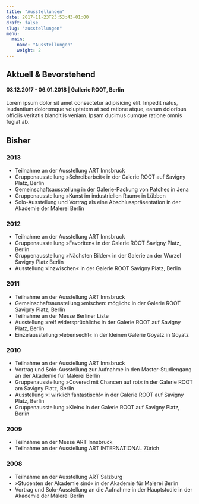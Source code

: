 ```yaml
---
title: "Ausstellungen"
date: 2017-11-23T23:53:43+01:00
draft: false
slug: "ausstellungen"
menu:
  main:
    name: "Ausstellungen"
    weight: 2
---
```


## Aktuell & Bevorstehend

#### 03.12.2017 - 06.01.2018 | Gallerie ROOT, Berlin

Lorem ipsum dolor sit amet consectetur adipisicing elit. Impedit natus, laudantium doloremque voluptatem at sed ratione atque, earum doloribus officiis veritatis blanditiis veniam. Ipsam ducimus cumque ratione omnis fugiat ab.

## Bisher

### 2013

- Teilnahme an der Ausstellung ART Innsbruck
- Gruppenausstellung »Schreibarbeit« in der Galerie ROOT auf Savigny Platz, Berlin
- Gemeinschaftsausstellung in der Galerie-Packung von Patches in Jena
- Gruppenausstellung »Kunst im industriellen Raum« in Lübben
- Solo-Ausstellung und Vortrag als eine Abschlusspräsentation in der Akademie der Malerei Berlin

### 2012

- Teilnahme an der Ausstellung ART Innsbruck
- Gruppenausstellung »Favoriten« in der Galerie ROOT Savigny Platz, Berlin
- Gruppenausstellung »Nächsten Bilder« in der Galerie an der Wurzel Savigny Platz Berlin
- Ausstellung »Inzwischen« in der Galerie ROOT Savigny Platz, Berlin

### 2011

- Teilnahme an der Ausstellung ART Innsbruck
- Gemeinschaftsausstellung »mischen: möglich« in der Galerie ROOT Savigny Platz, Berlin
- Teilnahme an der Messe Berliner Liste
- Ausstellung »reif widersprüchlich« in der Galerie ROOT auf Savigny Platz, Berlin
- Einzelausstellung »lebensecht« in der kleinen Galerie Goyatz in Goyatz

### 2010

- Teilnahme an der Ausstellung ART Innsbruck
- Vortrag und Solo-Ausstellung zur Aufnahme in den Master-Studiengang an der Akademie für Malerei Berlin
- Gruppenausstellung »Covered mit Chancen auf rot« in der Galerie ROOT am Savigny Platz, Berlin
- Ausstellung »! wirklich fantastisch!« in der Galerie ROOT auf Savigny Platz, Berlin
- Gruppenausstellung »Klein« in der Galerie ROOT auf Savigny Platz, Berlin

### 2009

- Teilnahme an der Messe ART Innsbruck
- Teilnahme an der Ausstellung ART INTERNATIONAL Zürich

### 2008

- Teilnahme an der Ausstellung ART Salzburg
- »Studenten der Akademie sind« in der Akademie für Malerei Berlin
- Vortrag und Solo-Ausstellung an die Aufnahme in der Hauptstudie in der Akademie der Malerei Berlin
